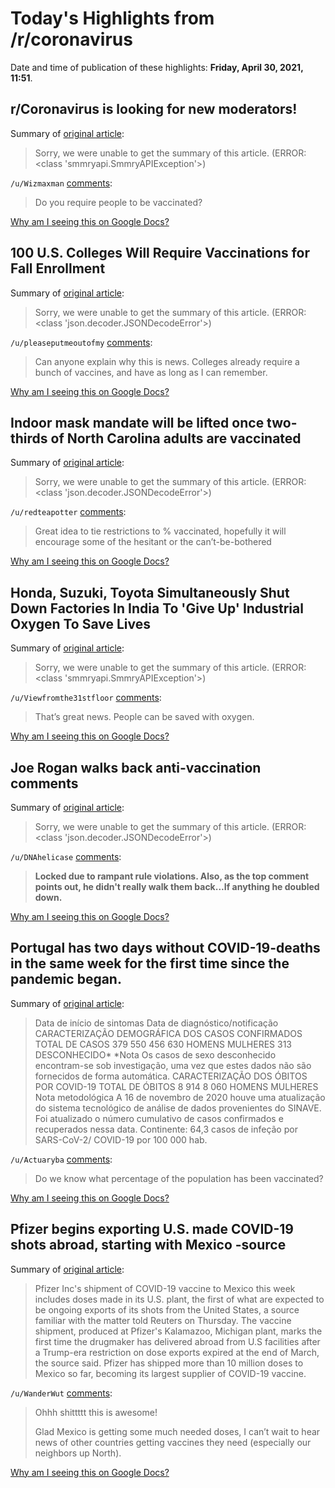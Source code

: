 # Today's Highlights from /r/coronavirus

Date and time of publication of these highlights: **Friday, April 30, 2021, 11:51**.

## r/Coronavirus is looking for new moderators!

Summary of [original article](https://www.reddit.com/r/Coronavirus/comments/n1zn6u/rcoronavirus_is_looking_for_new_moderators/):

> Sorry, we were unable to get the summary of this article. (ERROR: <class 'smmryapi.SmmryAPIException'>)

`/u/Wizmaxman` [comments](https://www.reddit.com/r/Coronavirus/comments/n1zn6u/rcoronavirus_is_looking_for_new_moderators/):

> Do you require people to be vaccinated?

[Why am I seeing this on Google Docs?](https://docs.google.com/document/d/1Dc6We63vOXIZsc0op-Bt4abqkYjXzOigalQqFxmvvbM/edit?usp=sharing)

## 100 U.S. Colleges Will Require Vaccinations for Fall Enrollment

Summary of [original article](https://www.nytimes.com/2021/04/29/us/colleges-vaccinations-enrollment.html):

> Sorry, we were unable to get the summary of this article. (ERROR: <class 'json.decoder.JSONDecodeError'>)

`/u/pleaseputmeoutofmy` [comments](https://www.reddit.com/r/Coronavirus/comments/n1r3b2/100_us_colleges_will_require_vaccinations_for/):

> Can anyone explain why this is news. Colleges already require a bunch of vaccines, and have as long as I can remember.

[Why am I seeing this on Google Docs?](https://docs.google.com/document/d/1Dc6We63vOXIZsc0op-Bt4abqkYjXzOigalQqFxmvvbM/edit?usp=sharing)

## Indoor mask mandate will be lifted once two-thirds of North Carolina adults are vaccinated

Summary of [original article](https://www.dailytarheel.com/article/2021/04/nc-governor-cooper-eases-covid-19-restrictions-vaccine):

> Sorry, we were unable to get the summary of this article. (ERROR: <class 'json.decoder.JSONDecodeError'>)

`/u/redteapotter` [comments](https://www.reddit.com/r/Coronavirus/comments/n1rr6s/indoor_mask_mandate_will_be_lifted_once_twothirds/):

> Great idea to tie restrictions to % vaccinated, hopefully it will encourage some of the hesitant or the can’t-be-bothered

[Why am I seeing this on Google Docs?](https://docs.google.com/document/d/1Dc6We63vOXIZsc0op-Bt4abqkYjXzOigalQqFxmvvbM/edit?usp=sharing)

## Honda, Suzuki, Toyota Simultaneously Shut Down Factories In India To 'Give Up' Industrial Oxygen To Save Lives

Summary of [original article](https://www.globaltrends.us/2021/04/honda-suzuki-toyota-simultaneously-shut.html):

> Sorry, we were unable to get the summary of this article. (ERROR: <class 'smmryapi.SmmryAPIException'>)

`/u/Viewfromthe31stfloor` [comments](https://www.reddit.com/r/Coronavirus/comments/n1ty0a/honda_suzuki_toyota_simultaneously_shut_down/):

> That’s great news. People can be saved with oxygen.

[Why am I seeing this on Google Docs?](https://docs.google.com/document/d/1Dc6We63vOXIZsc0op-Bt4abqkYjXzOigalQqFxmvvbM/edit?usp=sharing)

## Joe Rogan walks back anti-vaccination comments

Summary of [original article](https://www.axios.com/joe-rogan-walks-back-anti-vaccination-spotify-4ab56dcf-b60e-41c6-9c49-fe7f22be7d04.html):

> Sorry, we were unable to get the summary of this article. (ERROR: <class 'json.decoder.JSONDecodeError'>)

`/u/DNAhelicase` [comments](https://www.reddit.com/r/Coronavirus/comments/n1efrf/joe_rogan_walks_back_antivaccination_comments/):

> **Locked due to rampant rule violations. Also, as the top comment points out, he didn't really walk them back...If anything he doubled down.**

[Why am I seeing this on Google Docs?](https://docs.google.com/document/d/1Dc6We63vOXIZsc0op-Bt4abqkYjXzOigalQqFxmvvbM/edit?usp=sharing)

## Portugal has two days without COVID-19-deaths in the same week for the first time since the pandemic began.

Summary of [original article](https://covid19.min-saude.pt/wp-content/uploads/2021/04/424_DGS_boletim_20210430.pdf):

> Data de início de sintomas Data de diagnóstico/notificação CARACTERIZAÇÃO DEMOGRÁFICA DOS CASOS CONFIRMADOS TOTAL DE CASOS 379 550 456 630 HOMENS MULHERES 313 DESCONHECIDO* *Nota Os casos de sexo desconhecido encontram-se sob investigação, uma vez que estes dados não são fornecidos de forma automática. CARACTERIZAÇÃO DOS ÓBITOS POR COVID-19 TOTAL DE ÓBITOS 8 914 8 060 HOMENS MULHERES Nota metodológica A 16 de novembro de 2020 houve uma atualização do sistema tecnológico de análise de dados provenientes do SINAVE. Foi atualizado o número cumulativo de casos confirmados e recuperados nessa data. Continente: 64,3 casos de infeção por SARS-CoV-2/ COVID-19 por 100 000 hab.

`/u/Actuaryba` [comments](https://www.reddit.com/r/Coronavirus/comments/n1u4fp/portugal_has_two_days_without_covid19deaths_in/):

> Do we know what percentage of the population has been vaccinated?

[Why am I seeing this on Google Docs?](https://docs.google.com/document/d/1Dc6We63vOXIZsc0op-Bt4abqkYjXzOigalQqFxmvvbM/edit?usp=sharing)

## Pfizer begins exporting U.S. made COVID-19 shots abroad, starting with Mexico -source

Summary of [original article](https://www.reuters.com/business/healthcare-pharmaceuticals/exclusive-pfizer-begins-exporting-us-made-covid-19-shots-abroad-starting-with-2021-04-29/):

> Pfizer Inc's shipment of COVID-19 vaccine to Mexico this week includes doses made in its U.S. plant, the first of what are expected to be ongoing exports of its shots from the United States, a source familiar with the matter told Reuters on Thursday. The vaccine shipment, produced at Pfizer's Kalamazoo, Michigan plant, marks the first time the drugmaker has delivered abroad from U.S facilities after a Trump-era restriction on dose exports expired at the end of March, the source said. Pfizer has shipped more than 10 million doses to Mexico so far, becoming its largest supplier of COVID-19 vaccine.

`/u/WanderWut` [comments](https://www.reddit.com/r/Coronavirus/comments/n1g9tl/pfizer_begins_exporting_us_made_covid19_shots/):

> Ohhh shittttt this is awesome!
> 
> Glad Mexico is getting some much needed doses, I can’t wait to hear news of other countries getting vaccines they  need (especially our neighbors up North).

[Why am I seeing this on Google Docs?](https://docs.google.com/document/d/1Dc6We63vOXIZsc0op-Bt4abqkYjXzOigalQqFxmvvbM/edit?usp=sharing)

